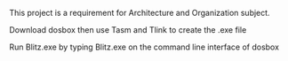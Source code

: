 This project is a requirement for Architecture and Organization subject.

Download dosbox then use Tasm and Tlink to create the .exe file

Run Blitz.exe by typing Blitz.exe on the command line interface of dosbox
